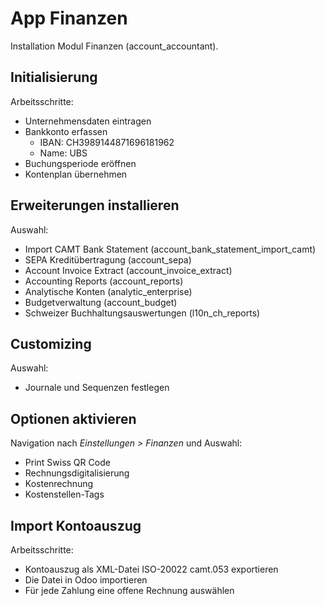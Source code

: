 # App Finanzen
Installation Modul Finanzen (account_accountant).

## Initialisierung

Arbeitsschritte:
*  Unternehmensdaten eintragen
*  Bankkonto erfassen
	*  IBAN: CH3989144871696181962
	*  Name: UBS
*  Buchungsperiode eröffnen
*  Kontenplan übernehmen

## Erweiterungen installieren

Auswahl:
* Import CAMT Bank Statement (account_bank_statement_import_camt)
* SEPA Kreditübertragung (account_sepa)
* Account Invoice Extract (account_invoice_extract)
* Accounting Reports (account_reports)
* Analytische Konten (analytic_enterprise)
* Budgetverwaltung (account_budget)
* Schweizer Buchhaltungsauswertungen (l10n_ch_reports)

## Customizing
Auswahl:
* Journale und Sequenzen festlegen

## Optionen aktivieren
Navigation nach *Einstellungen > Finanzen* und Auswahl:
* Print Swiss QR Code
* Rechnungsdigitalisierung
* Kostenrechnung
* Kostenstellen-Tags

## Import Kontoauszug
Arbeitsschritte:
* Kontoauszug als XML-Datei ISO-20022 camt.053 exportieren
* Die Datei in Odoo importieren
* Für jede Zahlung  eine offene Rechnung auswählen